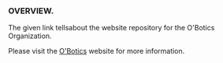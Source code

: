 ### OVERVIEW.
The given link tellsabout the website repository for the O'Botics Organization.

Please visit the [O'Botics](http://o-botics.org) website for more information.
